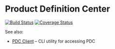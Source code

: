 # Product Definition Center

[![Build Status](https://travis-ci.org/product-definition-center/product-definition-center.svg?branch=master)](https://travis-ci.org/product-definition-center/product-definition-center)
[![Coverage Status](https://coveralls.io/repos/product-definition-center/product-definition-center/badge.svg?branch=master&service=github)](https://coveralls.io/github/product-definition-center/product-definition-center?branch=master)

See also:
 * [PDC Client](https://github.com/product-definition-center/pdc-client/) – CLI utility for accessing PDC
